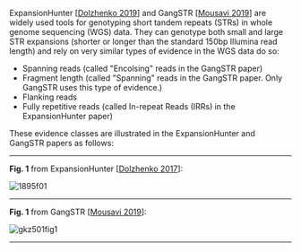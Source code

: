 ExpansionHunter [[Dolzhenko 2019](https://academic.oup.com/bioinformatics/article/35/22/4754/5499079)] and GangSTR [[Mousavi 2019](https://pubmed.ncbi.nlm.nih.gov/31194863/)] 
are widely used tools for genotyping short tandem repeats (STRs) in whole genome sequencing (WGS) data. They can genotype both small and large STR expansions 
(shorter or longer than the standard 150bp Illumina read length) and rely on very similar types of evidence in the WGS data do so:

* Spanning reads (called "Encolsing" reads in the GangSTR paper)
* Fragment length (called "Spanning" reads in the GangSTR paper. Only GangSTR uses this type of evidence.)
* Flanking reads 
* Fully repetitive reads (called In-repeat Reads (IRRs) in the ExpansionHunter paper)

These evidence classes are illustrated in the ExpansionHunter and GangSTR papers as follows:

----
**Fig. 1** from ExpansionHunter [[Dolzhenko 2017](https://pubmed.ncbi.nlm.nih.gov/28887402/)]:  

![1895f01](https://user-images.githubusercontent.com/6240170/155419124-8881e97c-b2dc-4144-8a06-22c45c26f697.jpg)

  
----
**Fig. 1** from GangSTR [[Mousavi 2019](https://pubmed.ncbi.nlm.nih.gov/31194863/)]:  

![gkz501fig1](https://user-images.githubusercontent.com/6240170/155419204-b661a670-f2e8-4535-bbe2-f0d03f577363.jpg)

----

